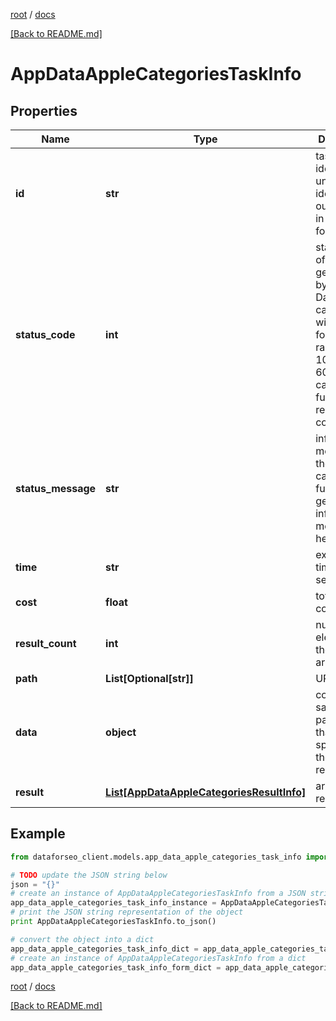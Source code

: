 [root](./../ "root") / [docs](./ "docs")

[[Back to README.md]](./../README.md "[Back to README.md]")

# AppDataAppleCategoriesTaskInfo

## Properties

Name | Type | Description | Notes
------------ | ------------- | ------------- | -------------
**id** | **str** | task identifier unique task identifier in our system in the UUID format | [optional]
**status_code** | **int** | status code of the task generated by DataForSEO, can be within the following range: 10000-60000 you can find the full list of the response codes here | [optional]
**status_message** | **str** | informational message of the task you can find the full list of general informational messages here | [optional]
**time** | **str** | execution time, seconds | [optional]
**cost** | **float** | total tasks cost, USD | [optional]
**result_count** | **int** | number of elements in the result array | [optional]
**path** | **List[Optional[str]]** | URL path | [optional]
**data** | **object** | contains the same parameters that you specified in the POST request | [optional]
**result** | [**List[AppDataAppleCategoriesResultInfo]**](AppDataAppleCategoriesResultInfo.md) | array of results | [optional]

## Example

```python
from dataforseo_client.models.app_data_apple_categories_task_info import AppDataAppleCategoriesTaskInfo

# TODO update the JSON string below
json = "{}"
# create an instance of AppDataAppleCategoriesTaskInfo from a JSON string
app_data_apple_categories_task_info_instance = AppDataAppleCategoriesTaskInfo.from_json(json)
# print the JSON string representation of the object
print AppDataAppleCategoriesTaskInfo.to_json()

# convert the object into a dict
app_data_apple_categories_task_info_dict = app_data_apple_categories_task_info_instance.to_dict()
# create an instance of AppDataAppleCategoriesTaskInfo from a dict
app_data_apple_categories_task_info_form_dict = app_data_apple_categories_task_info.from_dict(app_data_apple_categories_task_info_dict)
```

  

[root](./../ "root") / [docs](./ "docs")

[[Back to README.md]](./../README.md "[Back to README.md]")